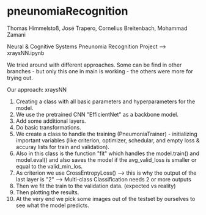 # pneunomiaRecognition
Thomas Himmelstoß, José Trapero, Cornelius Breitenbach, Mohammad Zamani 

Neural & Cognitive Systems Pneunomia Recognition Project --> xraysNN.ipynb

We tried around with different approaches.
Some can be find in other branches - but only this one in main is working - the others were more for trying out.

Our approach: xraysNN

1. Creating a class with all basic parameters and hyperparameters for the model.
2. We use the pretrained CNN "EfficientNet" as a backbone model.
3. Add some additional layers.
4. Do basic transformations.
5. We create a class to handle the training (PneumoniaTrainer) - initializing important variables (like criterion, optimizer, schedular, and empty loss & accuray lists for train and validation).
6. Also in this class is the function "fit" which handles the model.train() and model.eval() and also saves the model if the avg_valid_loss is smaller or equal to the valid_min_los.
7. As criterion we use CrossEntropyLoss() --> this is why the output of the last layer is "2" --> Multi-class Classification needs 2 or more outputs
8. Then we fit the train to the validation data. (expected vs reality)
9. Then plotting the results.
10. At the very end we pick some images out of the testset by ourselves to see what the model predicts.
